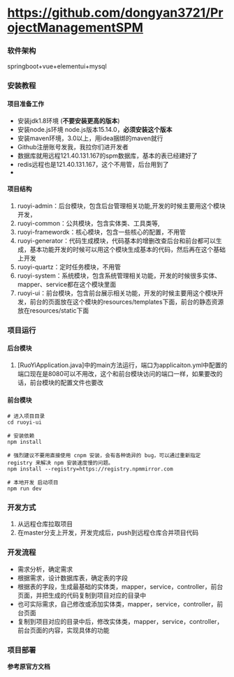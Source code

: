 # https://github.com/dongyan3721/ProjectManagementSPM


### 软件架构
springboot+vue+elementui+mysql



### 安装教程
#### 项目准备工作
- 安装jdk1.8环境 (**不要安装更高的版本**)
- 安装node.js环境 node.js版本15.14.0，<b>必须安装这个版本</b>
- 安装maven环境，3.0以上，用idea捆绑的maven就行
- Github注册账号发我，我拉你们进开发者
- 数据库就用远程121.40.131.167的spm数据库，基本的表已经建好了
- redis远程也是121.40.131.167，这个不用管，后台用到了
-

#### 项目结构

1. ruoyi-admin：后台模块，包含后台管理相关功能,开发的时候主要用这个模块开发，
2. ruoyi-common：公共模块，包含实体类、工具类等,
3. ruoyi-framewordk：核心模块，包含一些核心的配置，不用管
4. ruoyi-generator：代码生成模块，代码基本的增删改查后台和前台都可以生成，基本功能开发的时候可以用这个模块生成基本的代码，然后再在这个基础上开发
5. ruoyi-quartz：定时任务模块，不用管
6. ruoyi-system：系统模块，包含系统管理相关功能，开发的时候很多实体、mapper、service都在这个模块里面
7. ruoyi-ui：前台模块，包含前台展示相关功能，开发的时候主要用这个模块开发，前台的页面放在这个模块的resources/templates下面，前台的静态资源放在resources/static下面

### 项目运行
#### 后台模块
1.  [RuoYiApplication.java]中的main方法运行，端口为applicaiton.yml中配置的端口现在是8080可以不用改，这个和前台模块访问的端口一样，如果要改的话，前台模块的配置文件也要改

#### 前台模块
```
# 进入项目目录
cd ruoyi-ui

# 安装依赖
npm install

# 强烈建议不要用直接使用 cnpm 安装，会有各种诡异的 bug，可以通过重新指定 registry 来解决 npm 安装速度慢的问题。
npm install --registry=https://registry.npmmirror.com

# 本地开发 启动项目
npm run dev
```


### 开发方式
1. 从远程仓库拉取项目
2. 在master分支上开发，开发完成后，push到远程仓库合并项目代码

### 开发流程
- 需求分析，确定需求
- 根据需求，设计数据库表，确定表的字段
- 根据表的字段，生成最基础的实体类，mapper，service，controller，前台页面，并把生成的代码复制到项目对应的目录中
- 也可实际需求，自己修改或添加实体类，mapper，service，controller，前台页面
- 复制到项目对应的目录中后，修改实体类，mapper，service，controller，前台页面的内容，实现具体的功能


### 项目部署
**参考原官方文档**

